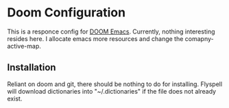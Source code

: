 # Doom Configuration
This is a responce config for [DOOM
Emacs](https://github.com/hlissner/doom-emacs). Currently, nothing interesting
resides here. I allocate emacs more resources and change the comapny-active-map.

## Installation
Reliant on doom and git, there should be nothing to do for installing. Flyspell
will download dictionaries into "~/.dictionaries" if the file does not already
exist.
